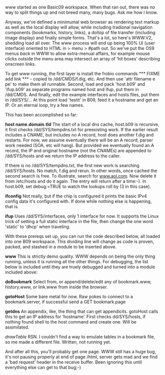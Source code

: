www started as one Basic09 workspace. When that ran out, there was no way to split things up and not breed many, many bugs. Ask me how I know. 

Anyway, we've defined a minimumal web browser as rendering text markup as well as the local display will allow, while including tradional navigation components (bookmarks, history, links), a dollop of file transfer (including image display) and finally simple forms. That's a lot, so here's WWW.V2, shedding load all over. The www process will end up being 100% UI (user interface) oriented to HTML in > menu > #path out. So we've put the OS9 menus _back_ in WWW to allow extra-menual affairs, for example mouse clicks outside the menu area may intersect an array of ‘hit boxes’ describing onscreen links. 

 To get www running, the first layer is install the frobio commands *** FIXME add link *** - copied to /dd/CMDS/f.dig, etc. And then use 'attr filename e pe' to make them all runnable. Second, load and pack 'host.b09' and 'ifup.b09' as separate programs named host and ifup, put them in /dd/CMDS. And finally, edit the example interfaces and hosts files, put them in /dd/SYS/... At this point load 'testit' in B09, feed it a hostname and get an IP. Or an eternal loop, try a few names. 
 
 This has been accomplished so far:

<b>host name.domain.tld</b>
The start of a local dns cache, host.b09 is recursive, it first checks /dd/SYS/tempdns.txt for preexisting work. If the earlier result includes a CNAME, but includes no A record, host does another f.dig and restarts. For now, we assume eventually there will be an A record, parser work needed (SOA, etc will hang). But provided we eventually found an A record, the IP and original hostname (not the CNAMEs) are appended to /dd/SYS/hosts and we return the IP address to the caller. 

If there is no /dd/SYS/tempdns.txt, the first new work is searching /dd/SYS/hosts. No match, f.dig and rerun. In other words, once cached the second search is free. To illustrate, search for www.aol.com. Now delete it from /etc/hosts and do it again. The entry will return after a time:-). In host.b09, set debug:=TRUE to watch the lookups roll by (3 in this case). 

<b>ifconfig</b>
Not really, but if the chip is configured it prints the basic IPv4 config data it's configured with. If done while nothing else is happening, that is.

<b>ifup</b>
Uses /dd/SYS/interfaces, only 1 interface for now. It supports the Linux trick of setting a full static interface in the file, then change the one word 'static' to 'dhcp' when traveling.  


With these prereqs set up, you can run the code described below, all loaded into one B09 workspace. This dividing line will change as code is proven, packed, and stashed in a module to be inserted above. 


<b>www</b>
This is strictly demo quality. WWW depends on being the only thing running, unless it is running all the other things. For debugging, the list below is included until they are truely debugged and turned into a module included above:  

<b>doBookmark</b>
Select from, or append/delete/edit any of bookmark.www, history.www, or link.www from inside the browser.

<b>gotoHost</b>
Some bare metal for now. Raw pokes to connect to a bookmark.server, if successful send a GET bookmark.page

<b>getdns</b>
An appendix, like, the thing that can get appendicits. gotoHost calls this to get an IP address for ‘hostname’. First checks dd/SYS/hosts, if nothing found shell to the host command and create one. Will be assimilated.

<i>drawTable</i>
RSN. I couldn't find a way to emulate tables in a bookmark file, so me made a different file. Written, not running yet. 


And after all this, you'll probably get one page. WWW still has a huge bug, it's not pausing properly at end of page /html, server gets mad and we find a ‘bad request’ header in the receive buffer. Been ignoring this until everything else can get to that bug;-) 



